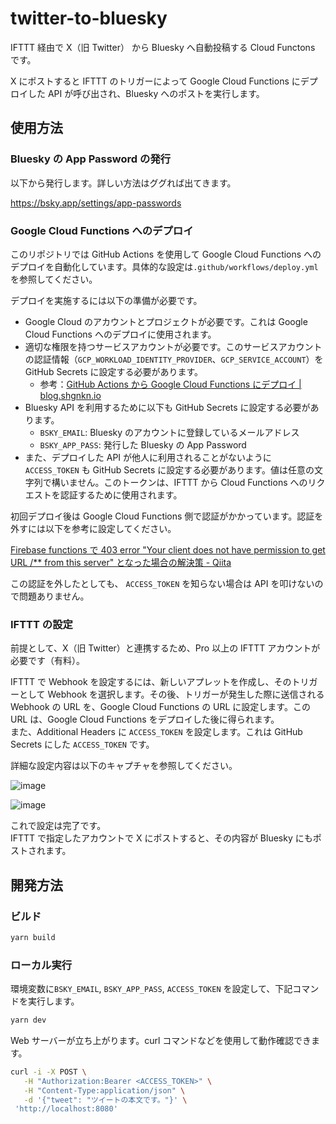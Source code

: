 # twitter-to-bluesky

IFTTT 経由で X（旧 Twitter） から Bluesky へ自動投稿する Cloud Functons です。

X にポストすると IFTTT のトリガーによって Google Cloud Functions にデプロイした API が呼び出され、Bluesky へのポストを実行します。

## 使用方法

### Bluesky の App Password の発行

以下から発行します。詳しい方法はググれば出てきます。

https://bsky.app/settings/app-passwords

### Google Cloud Functions へのデプロイ

このリポジトリでは GitHub Actions を使用して Google Cloud Functions へのデプロイを自動化しています。具体的な設定は`.github/workflows/deploy.yml`を参照してください。

デプロイを実施するには以下の準備が必要です。

- Google Cloud のアカウントとプロジェクトが必要です。これは Google Cloud Functions へのデプロイに使用されます。
- 適切な権限を持つサービスアカウントが必要です。このサービスアカウントの認証情報（`GCP_WORKLOAD_IDENTITY_PROVIDER`、`GCP_SERVICE_ACCOUNT`）を GitHub Secrets に設定する必要があります。
  - 参考：[GitHub Actions から Google Cloud Functions にデプロイ | blog.shgnkn.io](https://blog.shgnkn.io/github-actions-deploy-google-cloud-functions/)
- Bluesky API を利用するために以下も GitHub Secrets に設定する必要があります。
  - `BSKY_EMAIL`: Bluesky のアカウントに登録しているメールアドレス
  - `BSKY_APP_PASS`: 発行した Bluesky の App Password
- また、デプロイした API が他人に利用されることがないように `ACCESS_TOKEN` も GitHub Secrets に設定する必要があります。値は任意の文字列で構いません。このトークンは、IFTTT から Cloud Functions へのリクエストを認証するために使用されます。

初回デプロイ後は Google Cloud Functions 側で認証がかかっています。認証を外すには以下を参考に設定してください。

[Firebase functions で 403 error "Your client does not have permission to get URL /\*\* from this server" となった場合の解決策 - Qiita](https://qiita.com/toshiaki_takase/items/ce65cd5582a80917b52f)

この認証を外したとしても、 `ACCESS_TOKEN` を知らない場合は API を叩けないので問題ありません。

### IFTTT の設定

前提として、X（旧 Twitter）と連携するため、Pro 以上の IFTTT アカウントが必要です（有料）。

IFTTT で Webhook を設定するには、新しいアプレットを作成し、そのトリガーとして Webhook を選択します。その後、トリガーが発生した際に送信される Webhook の URL を、Google Cloud Functions の URL に設定します。この URL は、Google Cloud Functions をデプロイした後に得られます。  
また、Additional Headers に `ACCESS_TOKEN` を設定します。これは GitHub Secrets にした `ACCESS_TOKEN` です。

詳細な設定内容は以下のキャプチャを参照してください。

![image](https://github.com/shun91/twitter-to-bluesky/assets/8047437/b0bbab9f-5f0a-470e-9507-6d31ab83630f)

![image](https://github.com/shun91/twitter-to-bluesky/assets/8047437/15a6fc6d-97ad-41af-ad3b-aaee47b6e173)

これで設定は完了です。  
IFTTT で指定したアカウントで X にポストすると、その内容が Bluesky にもポストされます。

## 開発方法

### ビルド

```sh
yarn build
```

### ローカル実行

環境変数に`BSKY_EMAIL`, `BSKY_APP_PASS`, `ACCESS_TOKEN` を設定して、下記コマンドを実行します。

```sh
yarn dev
```

Web サーバーが立ち上がります。curl コマンドなどを使用して動作確認できます。

```sh
curl -i -X POST \
   -H "Authorization:Bearer <ACCESS_TOKEN>" \
   -H "Content-Type:application/json" \
   -d '{"tweet": "ツイートの本文です。"}' \
 'http://localhost:8080'
```
